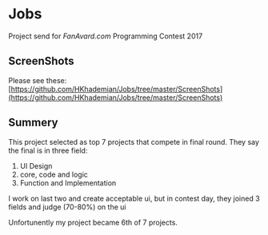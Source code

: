 # Jobs
Project send for *FanAvard.com* Programming Contest 2017

## ScreenShots
Please see these:
[https://github.com/HKhademian/Jobs/tree/master/ScreenShots](https://github.com/HKhademian/Jobs/tree/master/ScreenShots)

## Summery
This project selected as top 7 projects that compete in final round.
They say the final is in three field:
1. UI Design
2. core, code and logic
3. Function and Implementation

I work on last two and create acceptable ui, but in contest day, they joined 3 fields and judge (70-80%) on the ui

Unfortunently my project became 6th of 7 projects.
